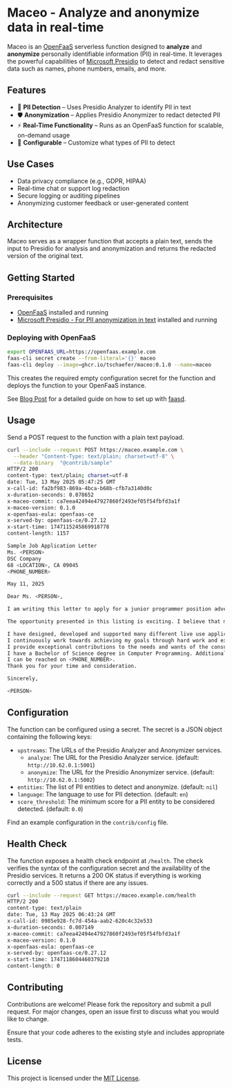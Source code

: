 # Maceo - Analyze and anonymize data in real-time

Maceo is an [OpenFaaS](https://www.openfaas.com/) serverless function designed
to **analyze** and **anonymize** personally identifiable information (PII) in
real-time. It leverages the powerful capabilities of
[Microsoft Presidio](https://github.com/microsoft/presidio) to detect and
redact sensitive data such as names, phone numbers, emails, and more.

## Features

- 🧠 **PII Detection** – Uses Presidio Analyzer to identify PII in text
- 🛡️ **Anonymization** – Applies Presidio Anonymizer to redact detected PII
- ⚡ **Real-Time Functionality** – Runs as an OpenFaaS function for scalable, on-demand usage
- 🔧 **Configurable** – Customize what types of PII to detect

## Use Cases

- Data privacy compliance (e.g., GDPR, HIPAA)
- Real-time chat or support log redaction
- Secure logging or auditing pipelines
- Anonymizing customer feedback or user-generated content

## Architecture

Maceo serves as a wrapper function that accepts a plain text, sends the input
to Presidio for analysis and anonymization and returns the redacted version of
the original text.

## Getting Started

### Prerequisites

- [OpenFaaS](https://docs.openfaas.com/deployment/) installed and running
- [Microsoft Presidio - For PII anonymization in text](https://microsoft.github.io/presidio/installation/#using-docker) installed and running

### Deploying with OpenFaaS

```bash
export OPENFAAS_URL=https://openfaas.example.com
faas-cli secret create --from-literal='{}' maceo
faas-cli deploy --image=ghcr.io/tschaefer/maceo:0.1.0 --name=maceo
```
This creates the required empty configuration secret for the function and
deploys the function to your OpenFaaS instance.

See [Blog Post](https://blog.tschaefer.org/posts/2025/05/13/analyze-and-anonymize-data-in-real-time/)
for a detailed guide on how to set up with [faasd](https://docs.openfaas.com/deployment/edge/).

## Usage

Send a POST request to the function with a plain text payload.

```bash
curl --include --request POST https://maceo.example.com \
  --header "Content-Type: text/plain; charset=utf-8" \
  --data-binary  "@contrib/sample"
HTTP/2 200
content-type: text/plain; charset=utf-8
date: Tue, 13 May 2025 05:47:25 GMT
x-call-id: fa2bf983-869a-4bca-b68b-cfb7a3140d0c
x-duration-seconds: 0.078652
x-maceo-commit: ca7eea42494e47927860f2493ef05f54fbfd3a1f
x-maceo-version: 0.1.0
x-openfaas-eula: openfaas-ce
x-served-by: openfaas-ce/0.27.12
x-start-time: 1747115245869918778
content-length: 1157

Sample Job Application Letter
Ms. <PERSON>
DSC Company
68 <LOCATION>, CA 09045
<PHONE_NUMBER>

May 11, 2025

Dear Ms. <PERSON>,

I am writing this letter to apply for a junior programmer position advertised in your organisation. As requested, I am enclosing a completed job application, my certificates, my resumes, and four references in this letter.

The opportunity presented in this listing is exciting. I believe that my firm and years of technical experiences and education will make me a competent person for the position. The main strengths that I have, which I will contribute to this position include:

I have designed, developed and supported many different live use applications.
I continuously work towards achieving my goals through hard work and excellence.
I provide exceptional contributions to the needs and wants of the consumers.
I have a Bachelor of Science degree in Computer Programming. Additionally, I have in-depth knowledge of the complete cycle of a soft development project. Whenever the need arises, I learn new technologies.
I can be reached on <PHONE_NUMBER>.
Thank you for your time and consideration.

Sincerely,

<PERSON>
```

## Configuration

The function can be configured using a secret. The secret is a JSON object
containing the following keys:

- `upstreams`: The URLs of the Presidio Analyzer and Anonymizer services.
    - `analyze`: The URL for the Presidio Analyzer service. (default: `http://10.62.0.1:5001`)
    - `anonymize`: The URL for the Presidio Anonymizer service. (default: `http://10.62.0.1:5002`)
- `entities`: The list of PII entities to detect and anonymize. (default: `nil`)
- `language`: The language to use for PII detection. (default: `en`)
- `score_threshold`: The minimum score for a PII entity to be considered detected. (default: `0.0`)

Find an example configuration in the `contrib/config` file.

## Health Check

The function exposes a health check endpoint at `/health`. The check verifies
the syntax of the configuration secret and the availability of the Presidio
services. It returns a 200 OK status if everything is working correctly and a
500 status if there are any issues.

```bash
curl --include --request GET https://maceo.example.com/health
HTTP/2 200
content-type: text/plain
date: Tue, 13 May 2025 06:43:24 GMT
x-call-id: 0985e928-fc7d-454a-aab2-620c4c32e533
x-duration-seconds: 0.007149
x-maceo-commit: ca7eea42494e47927860f2493ef05f54fbfd3a1f
x-maceo-version: 0.1.0
x-openfaas-eula: openfaas-ce
x-served-by: openfaas-ce/0.27.12
x-start-time: 1747118604460379210
content-length: 0
```

## Contributing

Contributions are welcome! Please fork the repository and submit a pull request.
For major changes, open an issue first to discuss what you would like to change.

Ensure that your code adheres to the existing style and includes appropriate tests.

## License

This project is licensed under the [MIT License](LICENSE).
